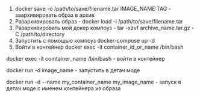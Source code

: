 1. docker save -o /path/to/save/filename.tar IMAGE_NAME:TAG - заархивировать образ в архив 
2. Разархивировать образ - docker load -i /path/to/save/filename.tar
3. Разархивировать мой докер компоуз - tar -xzvf archive_name.tar.gz -C /path/to/directory
4. Запустить с помощью компоуз docker-compose up -d
5. Войти в контейнер docker exec -it container_id_or_name /bin/bash



docker exec -it comtainer_name /bin/bash  - войти в контейнер

docker run -d image_name - запустить в детач моде

docker run -d --name my_container_name my_image_name - запуск в детач моде с именем контейнера из образа



